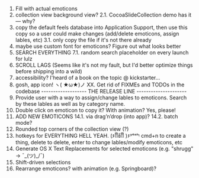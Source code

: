 1. Fill with actual emoticons
2. collection view background view?
    2.1. CocoaSlideCollection demo has it — why?
3. copy the default feels database into Application Support, then use this copy so a user could make changes (add/delete emoticons, assign lables, etc)
    3.1. only copy the file if it's not there already
5. maybe use custom font for emoticons? Figure out what looks better
7. SEARCH EVERYTHING
    7.1. random search placeholder on every launch for lulz
8. SCROLL LAGS
    (Seems like it's not my fault, but I'd better optimize things before shipping into a wild)
10. accessibility? I'heard of a book on the topic @ kickstarter…
11. gosh, app icon! ヽ( ★ω★)ノ
XX. Get rid of FIXMEs and TODOs in the codebase
------------------- THE RELEASE LINE ---------------------
12. Provide user with a way to assign/change lables to emoticons. Search by these lables as well as by category name.
13. Double click on emoticon to copy it? With animation? Yes, please!
14. ADD NEW EMOTICONS
    14.1. via drag’n’drop (into app)?
    14.2. batch mode?
15. Rounded top corners of the collection view (?)
16. hotkeys for EVERYTHING HELL YEAH. (۶ꈨຶꎁꈨຶ )۶ʸᵉᵃʰᵎ
    cmd+n to create a thing, delete to delete, enter to change lables/modify emoticons, etc
17. Generate OS X Text Replacements for selected emoticons (e.g. "shrugg" -> ¯\_(ツ)_/¯)
18. Shift-driven selections
19. Rearrange emoticons? with animation (e.g. Springboard)?
